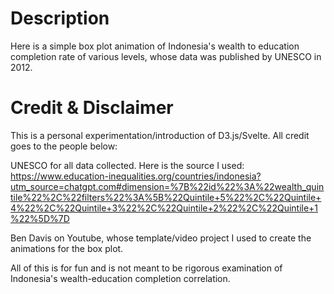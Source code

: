 # Description

Here is a simple box plot animation of Indonesia's wealth to education completion rate of various levels, whose data was published by UNESCO in 2012. 

# Credit & Disclaimer

This is a personal experimentation/introduction of D3.js/Svelte. All credit goes to the people below: 

UNESCO for all data collected. Here is the source I used: 
https://www.education-inequalities.org/countries/indonesia?utm_source=chatgpt.com#dimension=%7B%22id%22%3A%22wealth_quintile%22%2C%22filters%22%3A%5B%22Quintile+5%22%2C%22Quintile+4%22%2C%22Quintile+3%22%2C%22Quintile+2%22%2C%22Quintile+1%22%5D%7D

Ben Davis on Youtube, whose template/video project I used to create the animations for the box plot. 

All of this is for fun and is not meant to be rigorous examination of Indonesia's wealth-education completion correlation. 